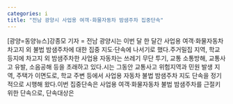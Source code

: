 ```yaml
---
categories: i
title: "전남 광양시 사업용 여객·화물자동차 밤샘주차 집중단속"
---
```

[광양=동양뉴스]강종모 기자 = 전남 광양시는 이번 달 한 달간 사업용 여객·화물자동차 차고지 외 불법 밤샘주차에 대한 집중 지도·단속에 나서기로 했다.주거밀집 지역, 학교 등지에 차고지 외 밤샘주차한 사업용 자동차는 쓰레기 무단 투기, 교통 소통방해, 교통사고 유발, 소음공해 등을 초래하고 있다.시는 그동안 교통사고 위험지역과 민원 발생 지역, 주택가 이면도로, 학교 주변 등에서 사업용 자동차 불법 밤샘주차 지도 단속을 정기적으로 시행해 왔다.이번 집중단속은 사업용 여객·화물자동차 불법 밤샘주차를 근절키 위한 단속으로, 단속대상은